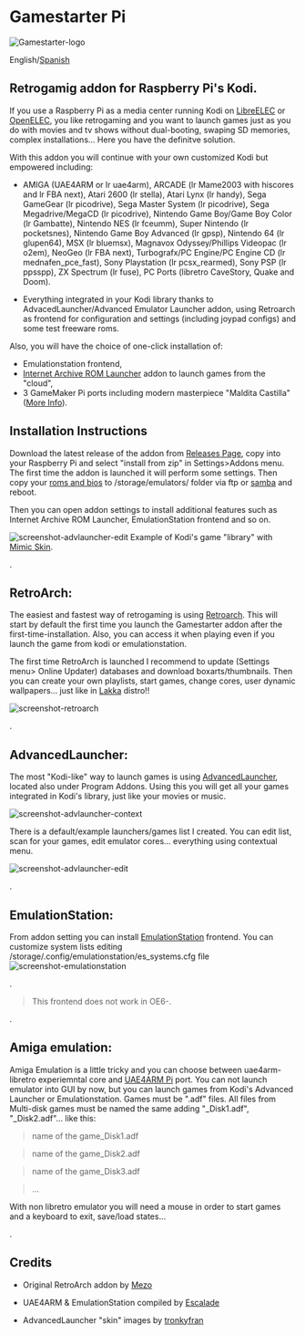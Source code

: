 # Gamestarter Pi
![Gamestarter-logo](https://github.com/bite-your-idols/gamestarter/raw/master/assets/gamestarter-logo-dark.jpg)

English/[Spanish](https://github.com/bite-your-idols/gamestarter/blob/master/README-ES.md)


## Retrogamig addon for Raspberry Pi's Kodi.

If you use a Raspberry Pi as a media center running Kodi on [LibreELEC](https://libreelec.tv/) or [OpenELEC](http://openelec.tv/), you like retrogaming and you want to launch games just as you do with movies and tv shows without dual-booting, swaping SD memories, complex installations... Here you have the definitve solution.

With this addon you will continue with your own customized Kodi but empowered including: 
- AMIGA (UAE4ARM or lr uae4arm), ARCADE (lr Mame2003 with hiscores and lr FBA next), Atari 2600 (lr stella), Atari Lynx (lr handy), Sega GameGear (lr picodrive), Sega Master System (lr picodrive), Sega Megadrive/MegaCD (lr picodrive), Nintendo Game Boy/Game Boy Color (lr Gambatte), Nintendo NES (lr fceumm), Super Nintendo (lr pocketsnes), Nintendo Game Boy Advanced (lr gpsp), Nintendo 64 (lr glupen64), MSX (lr bluemsx), Magnavox Odyssey/Phillips Videopac (lr o2em), NeoGeo (lr FBA next), Turbografx/PC Engine/PC Engine CD (lr mednafen_pce_fast), Sony Playstation (lr pcsx_rearmed), Sony PSP (lr ppsspp), ZX Spectrum (lr fuse), PC Ports (libretro CaveStory, Quake and Doom).

- Everything integrated in your Kodi library thanks to AdvacedLauncher/Advanced Emulator Launcher addon, using Retroarch as frontend for configuration and settings (including joypad configs) and some test freeware roms.

Also, you will have the choice of one-click installation of:
- Emulationstation frontend,
- [Internet Archive ROM Launcher](https://github.com/zach-morris/plugin.program.iarl/wiki) addon to launch games from the "cloud",
- 3 GameMaker Pi ports including modern masterpiece "Maldita Castilla" ([More Info](https://github.com/bite-your-idols/gamemaker-pi)).


## Installation Instructions
Download the latest release of the addon from [Releases Page](https://github.com/bite-your-idols/Gamestarter-Pi/releases/latest), copy into your Raspberry Pi and select "install from zip" in Settings>Addons menu. The first time the addon is launched it will perform some settings. Then copy your [roms and bios](https://github.com/libretro/Lakka/wiki/ROMs-and-BIOSes) to /storage/emulators/ folder via ftp or [samba](http://wiki.openelec.tv/index.php/Accessing_Samba_Shares) and reboot.

Then you can open addon settings to install additional features such as Internet Archive ROM Launcher, EmulationStation frontend and so on.

![screenshot-advlauncher-edit](https://github.com/bite-your-idols/Gamestarter-Pi/raw/master/assets/screenshot-gamestarter-advlauncher-mimic.png)
Example of Kodi's game "library" with [Mimic Skin](http://kodi.wiki/view/Add-on:mimic).

.


## RetroArch:
The easiest and fastest way of retrogaming is using [Retroarch](http://www.libretro.com/). This will start by default the first time you launch the Gamestarter addon after the first-time-installation. Also, you can access it when playing even if you launch the game from kodi or emulationstation.

The first time RetroArch is launched I recommend to update (Settings menu> Online Updater) databases and download boxarts/thumbnails. Then you can create your own playlists, start games, change cores, user dynamic wallpapers... just like in [Lakka](http://www.lakka.tv/) distro!!

![screenshot-retroarch](https://github.com/bite-your-idols/gamestarter/raw/master/assets/screenshot-retroarch.gif)

.

## AdvancedLauncher:

The most "Kodi-like" way to launch games is using [AdvancedLauncher](https://github.com/edwtjo/advanced-launcher), located also under Program Addons. Using this you will get all your games integrated in Kodi's library, just like your movies or music.


![screenshot-advlauncher-context](https://github.com/bite-your-idols/gamestarter/raw/master/assets/screenshot-advlauncher-context.png)


There is a default/example launchers/games list I created. You can edit list, scan for your games, edit emulator cores... everything using contextual menu.


![screenshot-advlauncher-edit](https://github.com/bite-your-idols/gamestarter/raw/master/assets/screenshot-advlauncher-edit.png)


.

## EmulationStation:
From addon setting you can install [EmulationStation](https://github.com/Herdinger/EmulationStation) frontend.
You can customize system lists editing /storage/.config/emulationstation/es_systems.cfg file
![screenshot-emulationstation](https://github.com/bite-your-idols/gamestarter/raw/master/assets/screenshot-emulationstation.png)

.

> This frontend does not work in OE6-.

.

## Amiga emulation:

Amiga Emulation is a little tricky and you can choose between uae4arm-libretro experiemntal core and  [UAE4ARM Pi](https://www.raspberrypi.org/forums/viewtopic.php?t=110488) port. You can not launch emulator into GUI by now, but you can launch games from Kodi's Advanced Launcher or Emulationstation. Games must be ".adf" files. All files from Multi-disk games must be named the same adding "_Disk1.adf", "_Disk2.adf"... like this:

> name of the game_Disk1.adf

> name of the game_Disk2.adf

> name of the game_Disk3.adf

> ...

With non libretro emulator you will need a mouse in order to start games and a keyboard to exit, save/load states...

.


## Credits

- Original RetroArch addon by [Mezo](http://openelec.tv/forum/128-addons/72972-retroarch-addon-arm-rpi)

- UAE4ARM & EmulationStation compiled by [Escalade](https://forum.libreelec.tv/thread-302.html)

- AdvancedLauncher "skin" images by [tronkyfran](https://github.com/HerbFargus/es-theme-tronkyfran)







